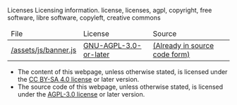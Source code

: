 Licenses
Licensing information.
license, licenses, agpl, copyright, free software, libre software, copyleft, creative commons

<table id="jslicense-labels1">
<thead>
<tr>
<td>File</td>
<td>License</td>
<td>Source</td>
</tr>
</thead>
<tbody>
<tr>
<td><a href="/assets/js/banner.js">/assets/js/banner.js</a></td>
<td><a href="http://www.gnu.org/licenses/agpl-3.0.html">GNU-AGPL-3.0-or-later</a></td>
<td><a href="/assets/js/banner.js">(Already in source code form)</a></td>
</tr>
</tbody>
</table>

* The content of this webpage, unless otherwise stated, is licensed under the
[CC BY-SA 4.0 license](https://creativecommons.org/licenses/by-sa/4.0) or later version. 
* The source code of this webpage, unless otherwise stated, is licensed under the
[AGPL-3.0 license](https://www.gnu.org/licenses/agpl-3.0.html) or later version.
